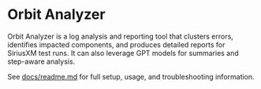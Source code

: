 # Orbit Analyzer

Orbit Analyzer is a log analysis and reporting tool that clusters errors, identifies impacted components, and produces detailed reports for SiriusXM test runs. It can also leverage GPT models for summaries and step-aware analysis.

See [docs/readme.md](docs/readme.md) for full setup, usage, and troubleshooting information.
